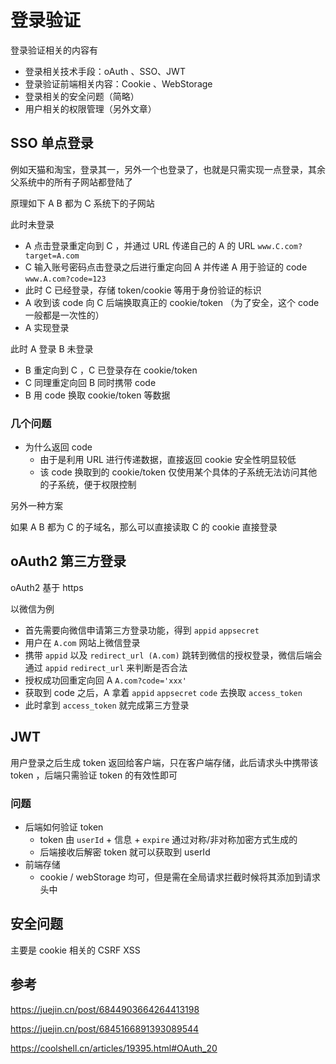 # 登录验证



登录验证相关的内容有

* 登录相关技术手段：oAuth 、SSO、JWT
* 登录验证前端相关内容：Cookie 、WebStorage
* 登录相关的安全问题（简略）
* 用户相关的权限管理（另外文章）





## SSO 单点登录

例如天猫和淘宝，登录其一，另外一个也登录了，也就是只需实现一点登录，其余父系统中的所有子网站都登陆了

原理如下 A B 都为 C 系统下的子网站

此时未登录

* A 点击登录重定向到 C ，并通过 URL 传递自己的 A 的 URL `www.C.com?target=A.com`
* C 输入账号密码点击登录之后进行重定向回 A 并传递 A 用于验证的 code `www.A.com?code=123`
* 此时 C 已经登录，存储 token/cookie 等用于身份验证的标识
* A 收到该 code 向 C 后端换取真正的 cookie/token （为了安全，这个 code 一般都是一次性的）
* A 实现登录

此时 A 登录 B 未登录

* B 重定向到 C ，C 已登录存在 cookie/token
* C 同理重定向回 B 同时携带 code 
* B 用 code 换取 cookie/token 等数据



### 几个问题

* 为什么返回 code
  * 由于是利用 URL 进行传递数据，直接返回 cookie 安全性明显较低
  * 该 code 换取到的 cookie/token 仅使用某个具体的子系统无法访问其他的子系统，便于权限控制



另外一种方案

如果 A B 都为 C 的子域名，那么可以直接读取 C 的 cookie 直接登录

## oAuth2 第三方登录

oAuth2 基于 https

以微信为例

* 首先需要向微信申请第三方登录功能，得到 `appid` `appsecret`
* 用户在 `A.com` 网站上微信登录
* 携带 `appid` 以及 `redirect_url (A.com)` 跳转到微信的授权登录，微信后端会通过 `appid` `redirect_url` 来判断是否合法
* 授权成功回重定向回 A `A.com?code='xxx'`
* 获取到 code 之后，A 拿着 `appid` `appsecret` `code` 去换取 `access_token`
* 此时拿到 `access_token` 就完成第三方登录





## JWT

用户登录之后生成 token 返回给客户端，只在客户端存储，此后请求头中携带该 token ，后端只需验证 token 的有效性即可



### 问题

* 后端如何验证 token
  * token 由 `userId` + 信息 + `expire` 通过对称/非对称加密方式生成的
  * 后端接收后解密 token 就可以获取到 userId
* 前端存储
  * cookie / webStorage 均可，但是需在全局请求拦截时候将其添加到请求头中



## 安全问题

主要是 cookie 相关的 CSRF XSS







## 参考

https://juejin.cn/post/6844903664264413198

https://juejin.cn/post/6845166891393089544

https://coolshell.cn/articles/19395.html#OAuth_20
